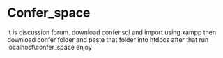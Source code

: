 # Confer_space
it is discussion forum.
download confer.sql and import using xampp
then download confer folder and paste that folder into htdocs
after that run localhost\confer_space
enjoy
